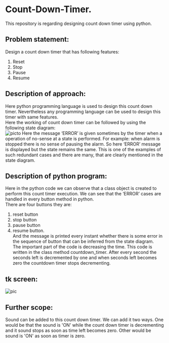 # Count-Down-Timer.
This repository is regarding designing count down timer using python. <br/>

## Problem statement:
Design a count down timer that has following features:
1) Reset
2) Stop
3) Pause
4) Resume

## Description of approach:
Here python programming language is used to design this count down timer. Nevertheless any programming language can be used to design this timer with same features. <br/>
Here the working of count down timer can be followed by using the following state diagram: <br/>
![picto](https://github.com/112101011/Count-Down-Timer./assets/111628378/d8845daf-ce72-4fd9-92c3-402f53f2aaeb)
Here the message ‘ERROR’ is given sometimes by the timer when a operation of no-sense at a state is performed. For example: when alarm is stopped there is no sense of pausing the alarm. So here ‘ERROR’ message is displayed but the state remains the same. This is one of the examples of such redundant cases and there are many, that are clearly mentioned in the state diagram. 

## Description of python program:
Here in the python code we can observe that a class object is created to perform this count timer execution. We can see that the ‘ERROR’ cases are handled in every button method in python. <br/>
There are four buttons they are: 
1) reset button
2) stop button
3) pause button
4) resume button.<br/>
And the message is printed every instant whether there is some error  in the sequence of button that can  be inferred from the state diagram. <br/>
The important part of the code is decreasing the time. This code is written in the class method countdown_timer. After every second the seconds left is decremented by one and when seconds left becomes zero the countdown timer stops decrementing.


## tk screen:
![pic](https://github.com/112101011/Count-Down-Timer./assets/111628378/9f1be835-1a2f-4541-9025-ce1f6fddce0c)

## Further scope:
Sound can be added to this count down timer. We can add it two ways. One would be that the sound is 'ON' while the count down timer is decrementing and it sound stops as soon as time left becomes zero. Other would be sound is 'ON' as soon as timer is zero. 

